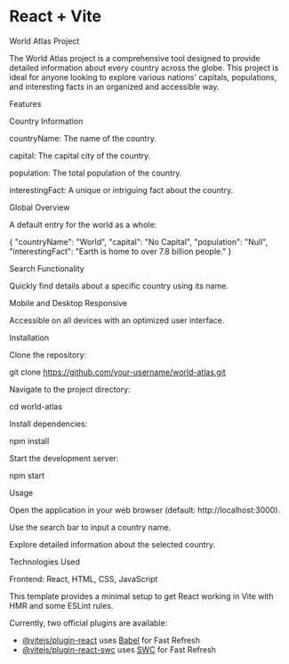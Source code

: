 # React + Vite
World Atlas Project

The World Atlas project is a comprehensive tool designed to provide detailed information about every country across the globe. This project is ideal for anyone looking to explore various nations' capitals, populations, and interesting facts in an organized and accessible way.

Features

Country Information

countryName: The name of the country.

capital: The capital city of the country.

population: The total population of the country.

interestingFact: A unique or intriguing fact about the country.

Global Overview

A default entry for the world as a whole:

{
  "countryName": "World",
  "capital": "No Capital",
  "population": "Null",
  "interestingFact": "Earth is home to over 7.8 billion people."
}

Search Functionality

Quickly find details about a specific country using its name.

Mobile and Desktop Responsive

Accessible on all devices with an optimized user interface.

Installation

Clone the repository:

git clone https://github.com/your-username/world-atlas.git

Navigate to the project directory:

cd world-atlas

Install dependencies:

npm install

Start the development server:

npm start

Usage

Open the application in your web browser (default: http://localhost:3000).

Use the search bar to input a country name.

Explore detailed information about the selected country.

Technologies Used

Frontend: React, HTML, CSS, JavaScript


This template provides a minimal setup to get React working in Vite with HMR and some ESLint rules.

Currently, two official plugins are available:

- [@vitejs/plugin-react](https://github.com/vitejs/vite-plugin-react/blob/main/packages/plugin-react/README.md) uses [Babel](https://babeljs.io/) for Fast Refresh
- [@vitejs/plugin-react-swc](https://github.com/vitejs/vite-plugin-react-swc) uses [SWC](https://swc.rs/) for Fast Refresh
